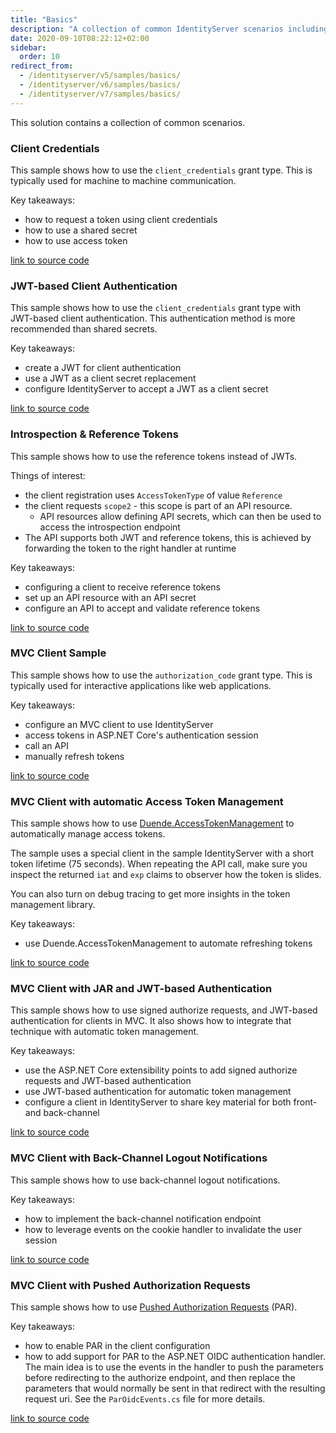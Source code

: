 ```yaml
---
title: "Basics"
description: "A collection of common IdentityServer scenarios including client credentials, JWT-based authentication, reference tokens, MVC clients, token management, and back-channel logout notifications."
date: 2020-09-10T08:22:12+02:00
sidebar:
  order: 10
redirect_from:
  - /identityserver/v5/samples/basics/
  - /identityserver/v6/samples/basics/
  - /identityserver/v7/samples/basics/
---
```


This solution contains a collection of common scenarios.

### Client Credentials

This sample shows how to use the `client_credentials` grant type. This is typically used for machine to machine
communication.

Key takeaways:

* how to request a token using client credentials
* how to use a shared secret
* how to use access token

[link to source code](https://github.com/DuendeSoftware/Samples/tree/main/IdentityServer/v7/Basics/ClientCredentials)

### JWT-based Client Authentication

This sample shows how to use the `client_credentials` grant type with JWT-based client authentication. This
authentication method is more recommended than shared secrets.

Key takeaways:

* create a JWT for client authentication
* use a JWT as a client secret replacement
* configure IdentityServer to accept a JWT as a client secret

[link to source code](https://github.com/DuendeSoftware/Samples/tree/main/IdentityServer/v7/Basics/JwtBasedClientAuthentication)

### Introspection & Reference Tokens

This sample shows how to use the reference tokens instead of JWTs.

Things of interest:

* the client registration uses `AccessTokenType` of value `Reference`
* the client requests `scope2` - this scope is part of an API resource.
    * API resources allow defining API secrets, which can then be used to access the introspection endpoint
* The API supports both JWT and reference tokens, this is achieved by forwarding the token to the right handler at
  runtime

Key takeaways:

* configuring a client to receive reference tokens
* set up an API resource with an API secret
* configure an API to accept and validate reference tokens

[link to source code](https://github.com/DuendeSoftware/Samples/tree/main/IdentityServer/v7/Basics/Introspection)

### MVC Client Sample

This sample shows how to use the `authorization_code` grant type. This is typically used for interactive applications
like web applications.

Key takeaways:

* configure an MVC client to use IdentityServer
* access tokens in ASP.NET Core's authentication session
* call an API
* manually refresh tokens

[link to source code](https://github.com/DuendeSoftware/Samples/tree/main/IdentityServer/v7/Basics/MvcBasic)

### MVC Client with automatic Access Token Management

This sample shows how to
use [Duende.AccessTokenManagement](/accesstokenmanagement) to automatically
manage access tokens.

The sample uses a special client in the sample IdentityServer with a short token lifetime (75 seconds). When repeating
the API call, make sure you inspect the returned `iat` and `exp` claims to observer how the token is slides.

You can also turn on debug tracing to get more insights in the token management library.

Key takeaways:

* use Duende.AccessTokenManagement to automate refreshing tokens

[link to source code](https://github.com/DuendeSoftware/Samples/tree/main/IdentityServer/v7/Basics/MvcTokenManagement)

### MVC Client with JAR and JWT-based Authentication

This sample shows how to use signed authorize requests, and JWT-based authentication for clients in MVC. It also shows
how to integrate that technique with automatic token management.

Key takeaways:

* use the ASP.NET Core extensibility points to add signed authorize requests and JWT-based authentication
* use JWT-based authentication for automatic token management
* configure a client in IdentityServer to share key material for both front- and back-channel

[link to source code](https://github.com/DuendeSoftware/Samples/tree/main/IdentityServer/v7/Basics/MvcJarJwt)

### MVC Client with Back-Channel Logout Notifications

This sample shows how to use back-channel logout notifications.

Key takeaways:

* how to implement the back-channel notification endpoint
* how to leverage events on the cookie handler to invalidate the user session

[link to source code](https://github.com/DuendeSoftware/Samples/tree/main/IdentityServer/v7/Basics/MvcBackChannelLogout)

### MVC Client with Pushed Authorization Requests

This sample shows how to use [Pushed Authorization Requests](/identityserver/tokens/par) (PAR).

Key takeaways:

* how to enable PAR in the client configuration
* how to add support for PAR to the ASP.NET OIDC authentication handler. The main idea is to use the events in the
  handler to push the parameters before redirecting to the authorize endpoint, and then replace the parameters that
  would normally be sent in that redirect with the resulting request uri. See the `ParOidcEvents.cs` file for more
  details.

[link to source code](https://github.com/DuendeSoftware/Samples/tree/main/IdentityServer/v7/Basics/MvcPar)
